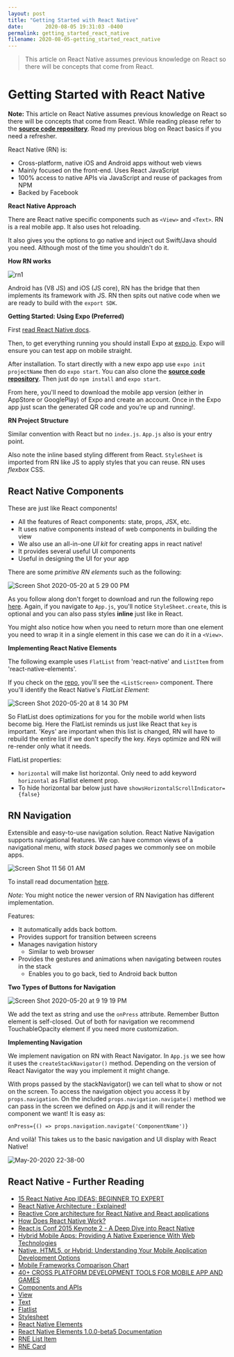 ```yaml
---
layout: post
title: "Getting Started with React Native"
date:       2020-08-05 19:31:03 -0400
permalink: getting_started_react_native
filename: 2020-08-05-getting_started_react_native
---
```


> This article on React Native assumes previous knowledge on React so there will be concepts that come from React.

# Getting Started with React Native

**Note:** This article on React Native assumes previous knowledge on React so there will be concepts that come from React. While reading please refer to the [**source code repository**](https://github.com/fbohz/react-native-blogs-practice/tree/master/1.Demo). Read my previous blog on React basics if you need a refresher.

React Native (RN) is:

- Cross-platform, native iOS and Android apps without web views
- Mainly focused on the front-end. Uses React JavaScript
- 100% access to native APIs via JavaScript and reuse of packages from NPM
- Backed by Facebook

**React Native Approach**

There are React native specific components such as `<View>` and `<Text>`. RN is a real mobile app. It also uses hot reloading.

It also gives you the options to go native and inject out Swift/Java should you need. Although most of the time you shouldn't do it.

**How RN works**

![rn1](https://user-images.githubusercontent.com/15071636/82259138-b43b2680-9920-11ea-86be-545e6896e3fd.png)

Android has (V8 JS) and iOS (JS core), RN has the bridge that then implements its framework with JS. RN then spits out native code when we are ready to build with the `export SDK`.

**Getting Started: Using Expo (Preferred)**

First [read React Native docs](https://reactnative.dev/docs/getting-started).

Then, to get everything running you should install Expo at [expo.io](https://expo.io/learn). Expo will ensure you can test app on mobile straight.

After installation. To start directly with a new expo app use `expo init projectName` then do `expo start`. You can also clone the [**source code repository**](https://github.com/fbohz/react-native-blogs-practice/tree/master/1.Demo). Then just do `npm install` and `expo start`.

From here, you'll need to download the mobile app version (either in AppStore or GooglePlay) of Expo and create an account. Once in the Expo app just scan the generated QR code and you're up and running!.

**RN Project Structure**

Similar convention with React but no `index.js`. `App.js` also is your entry point.

Also note the inline based styling different from React. `StyleSheet` is imported from RN like JS to apply styles that you can reuse. RN uses _flexbox_ CSS.

## React Native Components

These are just like React components!

- All the features of React components: state, props, JSX, etc.
- It uses native components instead of web components in building the view
- We also use an all-in-one _UI kit_ for creating apps in react native!
- It provides several useful UI components
- Useful in designing the UI for your app

There are some _primitive RN elements_ such as the following:

![Screen Shot 2020-05-20 at 5 29 00 PM](https://user-images.githubusercontent.com/15071636/82503725-73c5df00-9abf-11ea-93dc-2a5ae3287c92.png)

As you follow along don't forget to download and run the following repo [here](https://github.com/fbohz/react-native-blogs-practice/tree/master/1.Demo). Again, if you navigate to `App.js`, you'll notice `StyleSheet.create`, this is optional and you can also pass styles **inline** just like in React.

You might also notice how when you need to return more than one element you need to wrap it in a single element in this case we can do it in a `<View>`.

**Implementing React Native Elements**

The following example uses `FlatList` from 'react-native' and `ListItem` from 'react-native-elements'.

If you check on the [repo](https://github.com/fbohz/react-native-blogs-practice/tree/master/1.Demo), you'll see the `<ListScreen>` component. There you'll identify the React Native's _FlatList Element_:

![Screen Shot 2020-05-20 at 8 14 30 PM](https://user-images.githubusercontent.com/15071636/82512733-8bf52880-9ad6-11ea-9a40-03fd346f35d6.png)

So FlatList does optimizations for you for the mobile world when lists become big. Here the FlatList reminds us just like React that `key` is important. 'Keys' are important when this list is changed, RN will have to rebuild the entire list if we don't specify the key. Keys optimize and RN will re-render only what it needs.

FlatList properties:

- `horizontal` will make list horizontal. Only need to add keyword `horizontal` as Flatlist element prop.
- To hide horizontal bar below just have `showsHorizontalScrollIndicator={false}`

## RN Navigation

Extensible and easy-to-use navigation solution. React Native Navigation supports navigational features. We can have common views of a navigational menu, with _stack based_ pages we commonly see on mobile apps.

![Screen Shot 11 56 01 AM](https://user-images.githubusercontent.com/15071636/82474695-0a2edc00-9a91-11ea-9dcb-ebd4ccb89357.png)

To install read documentation [here](https://reactnavigation.org/docs/getting-started/).

_Note:_ You might notice the newer version of RN Navigation has different implementation.

Features:

- It automatically adds back bottom.
- Provides support for transition between screens
- Manages navigation history
  - Similar to web browser
- Provides the gestures and animations when navigating between routes in the stack
  - Enables you to go back, tied to Android back button

**Two Types of Buttons for Navigation**

![Screen Shot 2020-05-20 at 9 19 19 PM](https://user-images.githubusercontent.com/15071636/82516115-99fb7700-9adf-11ea-80b6-00c9ef98ec47.png)

We add the text as string and use the `onPress` attribute. Remember Button element is self-closed. Out of both for navigation we recommend TouchableOpacity element if you need more customization.

**Implementing Navigation**

We implement navigation on RN with React Navigator. In `App.js` we see how it uses the `createStackNavigator()` method. Depending on the version of React Navigator the way you implement it might change.

With props passed by the stackNavigator() we can tell what to show or not on the screen. To access the navigation object you access it by `props.navigation`. On the included `props.navigation.navigate()` method we can pass in the screen we defined on App.js and it will render the component we want! It is easy as:

`onPress={() => props.navigation.navigate('ComponentName')}`

And voilà! This takes us to the basic navigation and UI display with React Native!

![May-20-2020 22-38-00](https://user-images.githubusercontent.com/15071636/82520784-a33e1100-9aea-11ea-97de-cf99b4713692.gif)

## React Native - Further Reading

<ul>
<li><a href="https://blog.nerdjfpb.com/project-ideas-for-react-native-beginners-to-expert/" target="_blank" rel="noopener nofollow">15 React Native App IDEAS: BEGINNER TO EXPERT</a></li>
<li><a href="https://www.logicroom.co/react-native-architecture-explained/" target="_blank" rel="noopener nofollow">React Native Architecture : Explained!</a></li><li><a href="https://medium.com/kuralabs-engineering/reactive-core-architecture-for-react-native-and-react-applications-d590daf4ef8a" target="_blank" rel="noopener nofollow">Reactive Core architecture for React Native and React applications</a></li><li><a href="http://www.discoversdk.com/blog/how-react-native-works" target="_blank" rel="noopener nofollow">How Does React Native Work?</a></li><li><a href="https://www.youtube.com/watch?v=7rDsRXj9-cU" target="_blank" rel="noopener nofollow">React.js Conf 2015 Keynote 2 - A Deep Dive into React Native</a></li>
<li><a href="http://www.smashingmagazine.com/2014/10/providing-a-native-experience-with-web-technologies/" target="_blank" rel="noopener nofollow">Hybrid Mobile Apps: Providing A Native Experience With Web Technologies</a></li><li><a href="https://developer.salesforce.com/page/Native,_HTML5,_or_Hybrid:_Understanding_Your_Mobile_Application_Development_Options" target="_blank" rel="noopener nofollow">Native, HTML5, or Hybrid: Understanding Your Mobile Application Development Options</a></li><li><a href="http://mobile-frameworks-comparison-chart.com/" target="_blank" rel="noopener nofollow">Mobile Frameworks Comparison Chart</a></li><li><a href="http://www.riaxe.com/blog/top-cross-platform-mobile-development-tools/" target="_blank" rel="noopener nofollow">40+ CROSS PLATFORM DEVELOPMENT TOOLS FOR MOBILE APP AND GAMES</a></li>
<li><a href="https://facebook.github.io/react-native/docs/components-and-apis.html" target="_blank" rel="noopener nofollow">Components and APIs</a></li><li><a href="https://facebook.github.io/react-native/docs/view.html" target="_blank" rel="noopener nofollow">View</a></li><li><a href="https://facebook.github.io/react-native/docs/text.html" target="_blank" rel="noopener nofollow">Text</a></li><li><a href="https://facebook.github.io/react-native/docs/flatlist.html" target="_blank" rel="noopener nofollow">Flatlist</a></li><li><a href="https://facebook.github.io/react-native/docs/stylesheet.html" target="_blank" rel="noopener nofollow">Stylesheet</a></li><li><a href="https://react-native-training.github.io/react-native-elements/docs/getting_started.html" target="_blank" rel="noopener nofollow">React Native Elements</a></li><li><a href="https://react-native-training.github.io/react-native-elements/docs/overview.html" target="_blank" rel="noopener nofollow">React Native Elements 1.0.0-beta5 Documentation</a></li><li><a href="https://react-native-training.github.io/react-native-elements/docs/listitem.html" target="_blank" rel="noopener nofollow">RNE List Item</a></li><li><a href="https://react-native-training.github.io/react-native-elements/docs/card.html" target="_blank" rel="noopener nofollow">RNE Card</a></li>
</ul>
